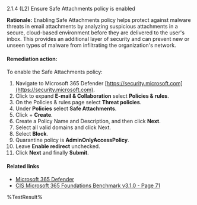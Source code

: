 2.1.4 (L2) Ensure Safe Attachments policy is enabled

**Rationale:**
Enabling Safe Attachments policy helps protect against malware threats in email attachments by analyzing suspicious attachments in a secure, cloud-based environment before they are delivered to the user's inbox. This provides an additional layer of security and can prevent new or unseen types of malware from infiltrating the organization's network.

#### Remediation action:

To enable the Safe Attachments policy:
1. Navigate to Microsoft 365 Defender [https://security.microsoft.com](https://security.microsoft.com).
2. Click to expand **E-mail & Collaboration** select **Policies & rules**.
3. On the Policies & rules page select **Threat policies**.
4. Under **Policies** select **Safe Attachments**.
5. Click + **Create**.
6. Create a Policy Name and Description, and then click **Next**.
7. Select all valid domains and click Next.
8. Select **Block**.
9. Quarantine policy is **AdminOnlyAccessPolicy**.
10. Leave **Enable redirect** unchecked.
11. Click **Next** and finally **Submit**.

#### Related links

* [Microsoft 365 Defender](https://security.microsoft.com)
* [CIS Microsoft 365 Foundations Benchmark v3.1.0 - Page 71](https://www.cisecurity.org/benchmark/microsoft_365)

<!--- Results --->
%TestResult%
